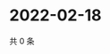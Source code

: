 # 2022-02-18

共 0 条

<!-- BEGIN WEIBO -->
<!-- 最后更新时间 Fri Feb 18 2022 16:00:54 GMT+0800 (China Standard Time) -->

<!-- END WEIBO -->
